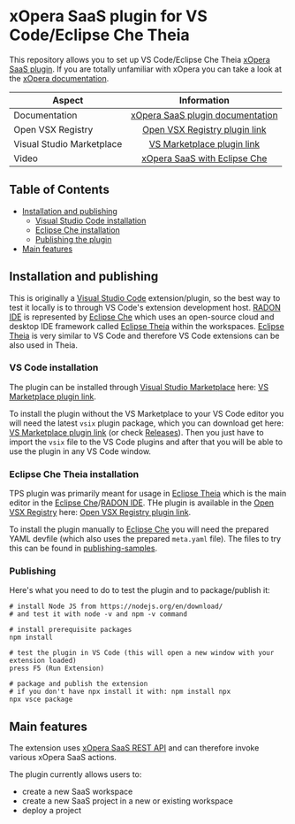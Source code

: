 # xOpera SaaS plugin for VS Code/Eclipse Che Theia
This repository allows you to set up VS Code/Eclipse Che Theia [xOpera SaaS plugin]. If you are totally unfamiliar with 
xOpera you can take a look at the [xOpera documentation].

| Aspect                         | Information                               |
| ------------------------------ |:-----------------------------------------:|
| Documentation                  | [xOpera SaaS plugin documentation]        |
| Open VSX Registry              | [Open VSX Registry plugin link]           |
| Visual Studio Marketplace      | [VS Marketplace plugin link]              |
| Video                          | [xOpera SaaS with Eclipse Che]            | 

## Table of Contents
  - [Installation and publishing](#installation-and-publishing)
    - [Visual Studio Code installation](#vs-code-installation)
    - [Eclipse Che installation](#eclipse-che-theia-installation)
    - [Publishing the plugin](#publishing)
  - [Main features](#main-features)

## Installation and publishing
This is originally a [Visual Studio Code] extension/plugin, so the best way to test it locally is to through VS Code's 
extension development host. [RADON IDE] is represented by [Eclipse Che] which uses an open-source cloud and desktop IDE 
framework called [Eclipse Theia] within the workspaces. [Eclipse Theia] is very similar to VS Code and therefore VS 
Code extensions can be also used in Theia.

### VS Code installation
The plugin can be installed through [Visual Studio Marketplace] here: [VS Marketplace plugin link].

To install the plugin without the VS Marketplace to your VS Code editor you will need the latest `vsix` plugin package, 
which you can download get here: [VS Marketplace plugin link] (or check [Releases]). Then you just have to import the 
`vsix` file to the VS Code plugins and after that you will be able to use the plugin in any VS Code window.

### Eclipse Che Theia installation
TPS plugin was primarily meant for usage in [Eclipse Theia] which is the main editor in the [Eclipse Che]/[RADON IDE]. 
THe plugin is available in the [Open VSX Registry] here: [Open VSX Registry plugin link].

To install the plugin manually to [Eclipse Che] you will need the prepared YAML devfile (which also uses the prepared 
`meta.yaml` file). The files to try this can be found in [publishing-samples](./publishing-examples).

### Publishing
Here's what you need to do to test the plugin and to package/publish it:

```console
# install Node JS from https://nodejs.org/en/download/
# and test it with node -v and npm -v command

# install prerequisite packages
npm install

# test the plugin in VS Code (this will open a new window with your extension loaded)
press F5 (Run Extension)

# package and publish the extension
# if you don't have npx install it with: npm install npx
npx vsce package
```

## Main features
The extension uses [xOpera SaaS REST API] and can therefore invoke various xOpera SaaS actions. 

The plugin currently allows users to:

- create a new SaaS workspace
- create a new SaaS project in a new or existing workspace
- deploy a project

[xOpera SaaS plugin]: https://xlab-si.github.io/xopera-docs/saas.html#eclipse-che-vs-code-plugin-for-xopera-saas
[xOpera documentation]: https://xlab-si.github.io/xopera-docs/
[xOpera SaaS plugin documentation]: https://xlab-si.github.io/xopera-docs/saas.html#eclipse-che-vs-code-plugin-for-xopera-saas
[Open VSX Registry plugin link]: https://open-vsx.org/extension/xlab/xopera-saas
[VS Marketplace plugin link]: https://marketplace.visualstudio.com/items?itemName=xlab.xopera-saas
[xOpera SaaS with Eclipse Che]: https://www.youtube.com/watch?v=SIiLOe5dSqc 
[RADON IDE]: https://github.com/radon-h2020/radon-ide
[Eclipse Che]: https://www.eclipse.org/che
[Eclipse Theia]: https://theia-ide.org
[Visual Studio Code]: https://code.visualstudio.com
[Visual Studio Marketplace]: https://marketplace.visualstudio.com/
[Releases]: https://github.com/xlab-si/xopera-saas-vscode-plugin/releases
[Open VSX Registry]: https://open-vsx.org/
[xOpera SaaS REST API]: https://xlab-si.github.io/xopera-docs/saas.html#saas-api
